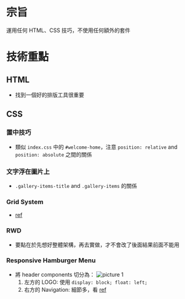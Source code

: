 # 宗旨

運用任何 HTML、CSS 技巧，不使用任何額外的套件

# 技術重點

## HTML

-   找到一個好的排版工具很重要

## CSS

### 置中技巧
-   類似 `index.css` 中的 `#welcome-home`，注意 `position: relative` and  `position: absolute` 之間的關係

### 文字浮在圖片上

-   `.gallery-items-title` and `.gallery-items` 的關係

### Grid System

-   [ref](https://www.w3schools.com/cssref/pr_grid.asp)

### RWD

-   要點在於先想好整體架構，再去實做，才不會改了後面結果前面不能用

### Responsive Hamburger Menu

-   將 header components 切分為：
![picture 1](./images/22b366ddd05a296e16bf6304bce1abc1f72d773bd7ea8488a20eb02e74c6f19d.png)
    1.  左方的 LOGO: 使用 `display: block; float: left;`
    2.  右方的 Navigation: 細節多，看 [ref](https://codepen.io/mutedblues/pen/MmPNPG)